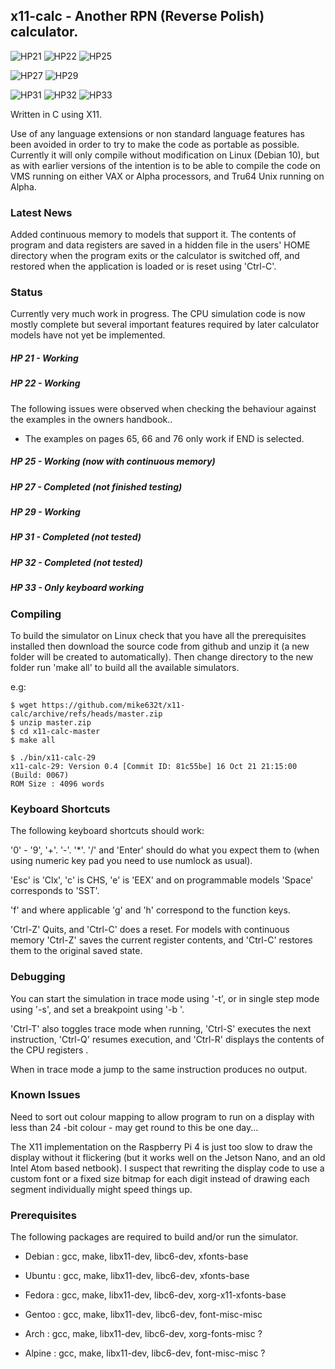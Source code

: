 ## x11-calc - Another RPN (Reverse Polish) calculator.

![HP21](./img/x11-calc-21.png) ![HP22](./img/x11-calc-22.png) ![HP25](./img/x11-calc-25.png) 

![HP27](./img/x11-calc-27.png) ![HP29](./img/x11-calc-29.png)

![HP31](./img/x11-calc-31.png) ![HP32](./img/x11-calc-32.png) ![HP33](./img/x11-calc-33.png)

Written in C using X11.

Use  of any language extensions or non standard language features has  been
avoided in order to try to make the code as portable as possible. Currently
it will only compile without modification on Linux (Debian 10), but as with
earlier  versions of the intention is to be able to compile the code on VMS
running on either VAX or Alpha processors, and Tru64 Unix running on Alpha.

### Latest News

Added continuous memory to models that support it.  The contents of program
and  data registers are saved in a hidden file in the users' HOME directory
when the program exits or the calculator is switched off, and restored when
the application is loaded or is reset using 'Ctrl-C'.

### Status

Currently very much work in progress. The CPU simulation code is now mostly
complete but several important features required by later calculator models
have not yet be implemented.

##### HP 21 - Working 

##### HP 22 - Working
The  following issues were observed when checking the behaviour against the
examples in the owners handbook..
* The examples on pages 65, 66 and 76 only work if END is selected.

##### HP 25 - Working (now with continuous memory)

##### HP 27 - Completed (not finished testing)

##### HP 29 - Working

##### HP 31 - Completed (not tested)

##### HP 32 - Completed (not tested)

##### HP 33 - Only keyboard working

### Compiling

To  build the simulator on Linux check that you have all the  prerequisites
installed  then  download the source code from github and unzip it  (a  new
folder  will  be created to automatically).  Then change directory  to  the
new folder run 'make all' to build all the available simulators.

e.g:

    $ wget https://github.com/mike632t/x11-calc/archive/refs/heads/master.zip
    $ unzip master.zip
    $ cd x11-calc-master
    $ make all
    
    $ ./bin/x11-calc-29
    x11-calc-29: Version 0.4 [Commit ID: 81c55be] 16 Oct 21 21:15:00 (Build: 0067)
    ROM Size : 4096 words 

### Keyboard Shortcuts

The following keyboard shortcuts should work:

'0' - '9', '+'. '-'. '*'. '/' and 'Enter' should do what you expect them to
(when using numeric key pad you need to use numlock as usual).

'Esc' is 'Clx', 'c' is CHS, 'e' is 'EEX' and on programmable models 'Space'
corresponds to 'SST'. 

'f' and where applicable 'g' and 'h' correspond to the function keys.

'Ctrl-Z'  Quits,  and  'Ctrl-C' does a reset.  For models  with  continuous
memory 'Ctrl-Z' saves the current register contents, and 'Ctrl-C'  restores
them to the original saved state.

### Debugging

You  can  start the simulation in trace mode using '-t', or in single  step 
mode using '-s', and set a breakpoint using '-b <octal address>'.

'Ctrl-T'  also toggles trace mode when running, 'Ctrl-S' executes the  next
instruction, 'Ctrl-Q' resumes execution, and 'Ctrl-R' displays the contents
of the CPU registers .  

When in trace mode a jump to the same instruction produces no output.

### Known Issues

Need  to sort out colour mapping to allow program to run on a display  with
less than 24 -bit colour - may get round to this be one day...

The  X11 implementation on the Raspberry Pi 4 is just too slow to draw  the
display without it flickering (but it works well on the Jetson Nano, and an
old Intel Atom based netbook). I suspect that rewriting the display code to
use  a custom font or a fixed size bitmap for each digit instead of drawing
each segment individually might speed things up. 

### Prerequisites

The following packages are required to build and/or run the simulator.

- Debian : gcc, make, libx11-dev, libc6-dev, xfonts-base

- Ubuntu : gcc, make, libx11-dev, libc6-dev, xfonts-base

- Fedora : gcc, make, libx11-dev, libc6-dev, xorg-x11-xfonts-base

- Gentoo : gcc, make, libx11-dev, libc6-dev, font-misc-misc

- Arch   : gcc, make, libx11-dev, libc6-dev, xorg-fonts-misc ?

- Alpine : gcc, make, libx11-dev, libc6-dev, font-misc-misc ?


